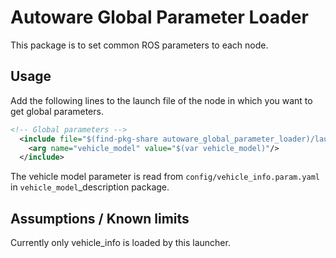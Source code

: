 # Autoware Global Parameter Loader

This package is to set common ROS parameters to each node.

## Usage

Add the following lines to the launch file of the node in which you want to get global parameters.

```xml
<!-- Global parameters -->
  <include file="$(find-pkg-share autoware_global_parameter_loader)/launch/global_params.launch.py">
    <arg name="vehicle_model" value="$(var vehicle_model)"/>
  </include>
```

The vehicle model parameter is read from `config/vehicle_info.param.yaml` in `vehicle_model`\_description package.

## Assumptions / Known limits

Currently only vehicle_info is loaded by this launcher.
